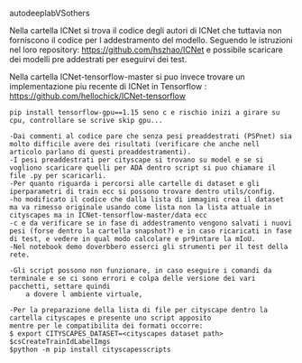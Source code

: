 autodeeplabVSothers

Nella cartella ICNet si trova il codice degli autori di ICNet che tuttavia non forniscono il codice per l addestramento del modello. Seguendo le istruzioni nel loro repository: https://github.com/hszhao/ICNet
e possibile scaricare dei modelli pre addestrati per eseguirvi dei test.


Nella cartella ICNet-tensorflow-master si puo invece trovare un implementazione piu recente di ICNet in Tensorflow : https://github.com/hellochick/ICNet-tensorflow
    
    pip install tensorflow-gpu==1.15 seno c e rischio inizi a girare su cpu, controllare se scrive skip gpu...
    
    -Dai commenti al codice pare che senza pesi preaddestrati (PSPnet) sia molto difficile avere dei risultati (verificare che anche nell articolo parlano di questi preaddestramenti).
    -I pesi preaddestrati per cityscape si trovano su model e se si vogliono scaricare quelli per ADA dentro script si puo chiamare il file .py per scaricarli.
    -Per quanto riguarda i percorsi alle cartelle di dataset e gli iperparametri di train ecc si possono trovare dentro utils/config.
    -ho modificato il codice che dalla lista di immagini crea il dataset ma va rimesso originale usando come lista non la lista attuale in cityscapes ma in ICNet-tensorflow-master/data ecc
    -c e da verificare se in fase di addestramento vengono salvati i nuovi pesi (forse dentro la cartella snapshot?) e in caso ricaricati in fase di test, e vedere in qual modo calcolare e pr9intare la mIoU.
    -Nel notebook demo doverbbero esserci gli strumenti per il test della rete.

    -Gli script possono non funzionare, in caso eseguire i comandi da terminale e se ci sono errori e colpa delle versione dei vari pacchetti, settare quindi 
        a dovere l ambiente virtuale, 

    -Per la preparazione della lista di file per cityscape dentro la cartella cityscapes e presente uno script apposito 
    mentre per le compatibilita dei formati occorre:
    $ export CITYSCAPES_DATASET=<cityscapes dataset path>
    $csCreateTrainIdLabelImgs
    $python -m pip install cityscapesscripts
    